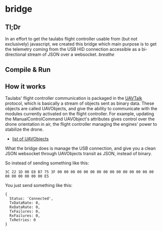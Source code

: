 # bridge

## Tl;Dr

In an effort to get the taulabs flight controller usable from (but not exclusively) javascript,
we created this bridge which main purpose is to get the telemetry coming from
the USB HID connection accessible as a bi-directional stream of JSON over a websocket. *breathe*

## Compile & Run

## How it works

Taulabs' flight controller communication is packaged in the [UAVTalk](https://wiki.openpilot.org/display/WIKI/UAVTalk) protocol,
which is basically a stream of objects sent as binary data. These objects are called UAVObjects,
and give the ability to communicate with the modules currently activated on the flight controller.
For example, updating the ManualControlCommand UAVObject's attributes gives control over the drone orientation in air,
the flight controller managing the engines' power to stabilize the drone.

- [list of UAVObjects]()

What the bridge does is manage the USB connection, and give you a clean JSON websocket
through UAVObjects transit as JSON, instead of binary.

So instead of sending something like this:

    3C 22 1D 00 E8 B7 75 3F 00 00 00 00 00 00 00 00 00 00 00 00 00 00 00 00 00 00 00 00 00 E5

You just send something like this:

    {
      Status: 'Connected',
      TxDataRate: 0,
      RxDataRate: 0,
      TxFailures: 0,
      RxFailures: 0,
      TxRetries: 0
    }
